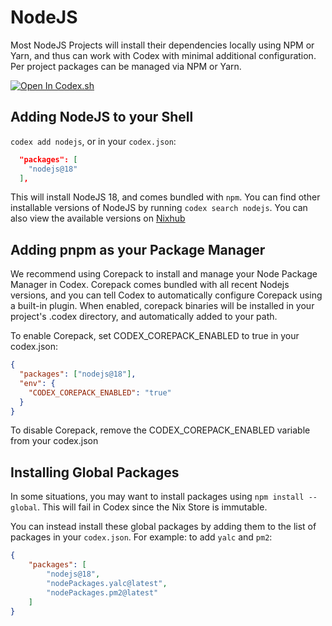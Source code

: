 # NodeJS

Most NodeJS Projects will install their dependencies locally using NPM or Yarn, and thus can work with Codex with minimal additional configuration. Per project packages can be managed via NPM or Yarn.

[![Open In Codex.sh](https://www.khulnasoft/img/codex/open-in-codex.svg)](https://codex.sh/open/templates/node-npm)

## Adding NodeJS to your Shell

`codex add nodejs`, or in your `codex.json`:

```json
  "packages": [
    "nodejs@18"
  ],
```

This will install NodeJS 18, and comes bundled with `npm`. You can find other installable versions of NodeJS by running `codex search nodejs`. You can also view the available versions on [Nixhub](https://www.nixhub.io/packages/nodejs)

## Adding pnpm as your Package Manager

We recommend using Corepack to install and manage your Node Package Manager in Codex. Corepack comes bundled with all recent Nodejs versions, and you can tell Codex to automatically configure Corepack using a built-in plugin. When enabled, corepack binaries will be installed in your project's .codex directory, and automatically added to your path.

To enable Corepack, set CODEX_COREPACK_ENABLED to true in your codex.json:

```json
{
  "packages": ["nodejs@18"],
  "env": {
    "CODEX_COREPACK_ENABLED": "true"
  }
}
```

To disable Corepack, remove the CODEX_COREPACK_ENABLED variable from your codex.json

## Installing Global Packages

In some situations, you may want to install packages using `npm install --global`. This will fail in Codex since the Nix Store is immutable.

You can instead install these global packages by adding them to the list of packages in your `codex.json`. For example: to add `yalc` and `pm2`:

```json
{
    "packages": [
        "nodejs@18",
        "nodePackages.yalc@latest",
        "nodePackages.pm2@latest"
    ]
}
```
